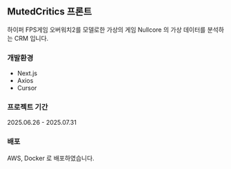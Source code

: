 ## MutedCritics 프론트
하이퍼 FPS게임 오버워치2를 모델로한 가상의 게임 Nullcore 의 가상 데이터를 분석하는 CRM 입니다.

### 개발환경
- Next.js
- Axios
- Cursor

### 프로젝트 기간
2025.06.26 - 2025.07.31

### 배포
AWS, Docker 로 배포하였습니다.
